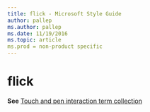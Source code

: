 ```yaml
---
title: flick - Microsoft Style Guide
author: pallep
ms.author: pallep
ms.date: 11/19/2016
ms.topic: article
ms.prod = non-product specific
---
```


# flick

**See** [Touch and pen interaction term collection](/style-guide/a-z-word-list-term-collections/term-collections/touch-pen-interaction-terms)
